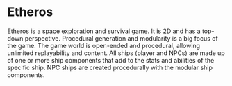 Etheros
=======

Etheros is a space exploration and survival game. It is 2D and has a top-down perspective. Procedural generation and modularity is a big focus of the game. The game world is open-ended and procedural, allowing unlimited replayability and content. All ships (player and NPCs) are made up of one or more ship components that add to the stats and abilities of the specific ship. NPC ships are created procedurally with the modular ship components.
